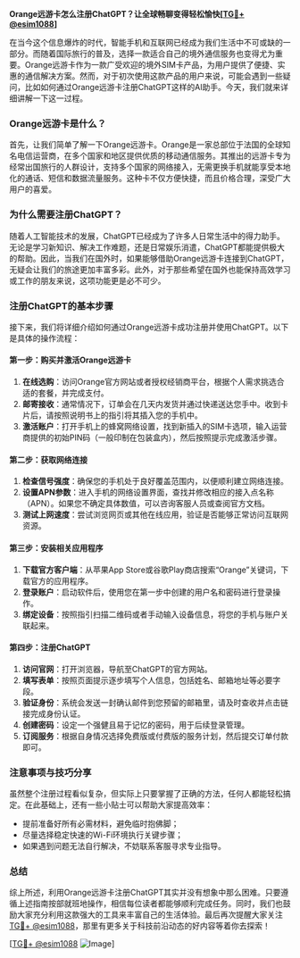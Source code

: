 **Orange远游卡怎么注册ChatGPT？让全球畅聊变得轻松愉快[[TG💪+ @esim1088](https://t.me/s/esim1088)]**

在当今这个信息爆炸的时代，智能手机和互联网已经成为我们生活中不可或缺的一部分。而随着国际旅行的普及，选择一款适合自己的境外通信服务也变得尤为重要。Orange远游卡作为一款广受欢迎的境外SIM卡产品，为用户提供了便捷、实惠的通信解决方案。然而，对于初次使用这款产品的用户来说，可能会遇到一些疑问，比如如何通过Orange远游卡注册ChatGPT这样的AI助手。今天，我们就来详细讲解一下这一过程。

### Orange远游卡是什么？

首先，让我们简单了解一下Orange远游卡。Orange是一家总部位于法国的全球知名电信运营商，在多个国家和地区提供优质的移动通信服务。其推出的远游卡专为经常出国旅行的人群设计，支持多个国家的网络接入，无需更换手机就能享受本地化的通话、短信和数据流量服务。这种卡不仅方便快捷，而且价格合理，深受广大用户的喜爱。

### 为什么需要注册ChatGPT？

随着人工智能技术的发展，ChatGPT已经成为了许多人日常生活中的得力助手。无论是学习新知识、解决工作难题，还是日常娱乐消遣，ChatGPT都能提供极大的帮助。因此，当我们在国外时，如果能够借助Orange远游卡连接到ChatGPT，无疑会让我们的旅途更加丰富多彩。此外，对于那些希望在国外也能保持高效学习或工作的朋友来说，这项功能更是必不可少。

### 注册ChatGPT的基本步骤

接下来，我们将详细介绍如何通过Orange远游卡成功注册并使用ChatGPT。以下是具体的操作流程：

#### 第一步：购买并激活Orange远游卡
1. **在线选购**：访问Orange官方网站或者授权经销商平台，根据个人需求挑选合适的套餐，并完成支付。
2. **邮寄接收**：通常情况下，订单会在几天内发货并通过快递送达您手中。收到卡片后，请按照说明书上的指引将其插入您的手机中。
3. **激活账户**：打开手机上的蜂窝网络设置，找到新插入的SIM卡选项，输入运营商提供的初始PIN码（一般印制在包装盒内），然后按照提示完成激活步骤。

#### 第二步：获取网络连接
1. **检查信号强度**：确保您的手机处于良好覆盖范围内，以便顺利建立网络连接。
2. **设置APN参数**：进入手机的网络设置界面，查找并修改相应的接入点名称（APN）。如果您不确定具体数值，可以咨询客服人员或查阅官方文档。
3. **测试上网速度**：尝试浏览网页或其他在线应用，验证是否能够正常访问互联网资源。

#### 第三步：安装相关应用程序
1. **下载官方客户端**：从苹果App Store或谷歌Play商店搜索“Orange”关键词，下载官方的应用程序。
2. **登录账户**：启动软件后，使用您在第一步中创建的用户名和密码进行登录操作。
3. **绑定设备**：按照指引扫描二维码或者手动输入设备信息，将您的手机与账户关联起来。

#### 第四步：注册ChatGPT
1. **访问官网**：打开浏览器，导航至ChatGPT的官方网站。
2. **填写表单**：按照页面提示逐步填写个人信息，包括姓名、邮箱地址等必要字段。
3. **验证身份**：系统会发送一封确认邮件到您预留的邮箱里，请及时查收并点击链接完成身份认证。
4. **创建密码**：设定一个强健且易于记忆的密码，用于后续登录管理。
5. **订阅服务**：根据自身情况选择免费版或付费版的服务计划，然后提交订单付款即可。

### 注意事项与技巧分享

虽然整个注册过程看似复杂，但实际上只要掌握了正确的方法，任何人都能轻松搞定。在此基础上，还有一些小贴士可以帮助大家提高效率：
- 提前准备好所有必需材料，避免临时抱佛脚；
- 尽量选择稳定快速的Wi-Fi环境执行关键步骤；
- 如果遇到问题无法自行解决，不妨联系客服寻求专业指导。

### 总结

综上所述，利用Orange远游卡注册ChatGPT其实并没有想象中那么困难。只要遵循上述指南按部就班地操作，相信每位读者都能够顺利完成任务。同时，我们也鼓励大家充分利用这款强大的工具来丰富自己的生活体验。最后再次提醒大家关注[TG💪+ @esim1088](https://t.me/s/esim1088)，那里有更多关于科技前沿动态的好内容等着你去探索！

[[TG💪+ @esim1088](https://t.me/s/esim1088) ![Image](https://i.postimg.cc/4NQfJmqS/Snipaste-2025-05-13-00-14-12.png)]